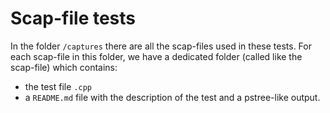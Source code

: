 # Scap-file tests

In the folder `/captures` there are all the scap-files used in these tests.
For each scap-file in this folder, we have a dedicated folder (called like the scap-file) which contains:

- the test file `.cpp`
- a `README.md` file with the description of the test and a pstree-like output.
